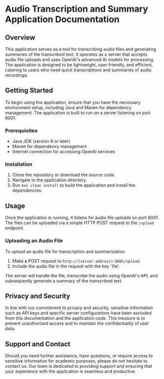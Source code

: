 # Audio Transcription and Summary Application Documentation

## Overview

This application serves as a tool for transcribing audio files and generating summaries of the transcribed text. It operates as a server that accepts audio file uploads and uses OpenAI's advanced AI models for processing. The application is designed to be lightweight, user-friendly, and efficient, catering to users who need quick transcriptions and summaries of audio recordings.

## Getting Started

To begin using the application, ensure that you have the necessary environment setup, including Java and Maven for dependency management. The application is built to run on a server listening on port 8001.

### Prerequisites

- Java JDK (version 8 or later)
- Maven for dependency management
- Internet connection for accessing OpenAI services

### Installation

1. Clone the repository or download the source code.
2. Navigate to the application directory.
3. Run `mvn clean install` to build the application and install the dependencies.

## Usage

Once the application is running, it listens for audio file uploads on port 8001. The files can be uploaded via a simple HTTP POST request to the `/upload` endpoint.

### Uploading an Audio File

To upload an audio file for transcription and summarization:

1. Make a POST request to `http://[server-address]:8001/upload`.
2. Include the audio file in the request with the key 'file'.

The server will handle the file, transcribe the audio using OpenAI's API, and subsequently generate a summary of the transcribed text.

## Privacy and Security

In line with our commitment to privacy and security, sensitive information such as API keys and specific server configurations have been excluded from this documentation and the application code. This measure is to prevent unauthorized access and to maintain the confidentiality of user data.

## Support and Contact

Should you need further assistance, have questions, or require access to sensitive information for academic purposes, please do not hesitate to contact us. Our team is dedicated to providing support and ensuring that your experience with the application is seamless and productive.
